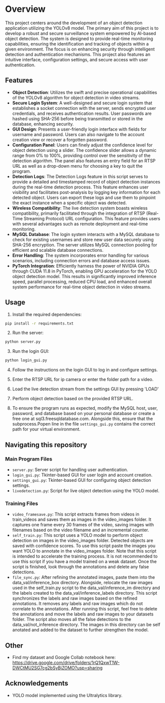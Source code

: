 # Overview

This project centers around the development of an object detection application utilizing the YOLOv8 model. The primary aim of this project is to develop a robust and secure surveillance system empowered by AI-based object detection. The system is designed to provide real-time monitoring capabilities, ensuring the identification and tracking of objects within a given environment. The focus is on enhancing security through intelligent detection and authentication mechanisms. This project also features an intuitive interface, configuration settings, and secure access with user authentication.
## Features

* **Object Detection**: Utilizes the swift and precise operational capabilities of the YOLOv8 algorithm for object detection in video streams.
* **Secure Login System**: A well-designed and secure login system that establishes a socket connection with the server, sends encrypted user credentials, and receives authentication results. User passwords are hashed using SHA-256 before being transmitted or stored in the database, enhancing security.
* **GUI Design**: Presents a user-friendly login interface with fields for username and password. Users can also navigate to the account creation view or recover a forgotten password.
* **Configuration Panel**: Users can finely adjust the confidence level for object detection using a slider. The confidence slider allows a dynamic range from 0% to 100%, providing control over the sensitivity of the detection algorithm. The panel also features an entry field for an RTSP URL as well as a drop-down menu for choosing a key to quit the program.
* **Detection Logs**: The Detection Logs feature in this script serves to provide a detailed and timestamped record of object detection instances during the real-time detection process. This feature enhances user visibility and facilitates post-analysis by logging key information for each detected object. Users can export these logs and use them to pinpoint the exact instance when a specific object was detected.
* **Wireless Compatibility**: The live detection system boasts wireless compatibility, primarily facilitated through the integration of RTSP (Real-Time Streaming Protocol) URL configuration. This feature provides users with several advantages such as remote deployment and real-time monitoring.
* **MySQL Database**: The login system interacts with a MySQL database to check for existing usernames and store new user data securely using SHA-256 encryption. The server utilizes MySQL connection pooling for efficient and scalable database connections.
* **Error Handling**: The system incorporates error handling for various scenarios, including connection errors and database access issues.
* **PyTorch Integration**: Efficiently harness the power of NVIDIA GPUs through CUDA 11.8 in PyTorch, enabling GPU acceleration for the YOLO object detection model. This results in significantly improved inference speed, parallel processing, reduced CPU load, and enhanced overall system performance for real-time object detection in video streams.

## Usage
1. Install the required dependencies:

```bash
pip install -r requirements.txt
```

2. Run the server:

```bash
python server.py
```

3. Run the login GUI:

```bash
python login_gui.py
```

4. Follow the instructions on the login GUI to log in and configure settings.

5. Enter the RTSP URL for ip camera or enter the folder path for a video.

6. Load the live detection stream from the settings GUI by pressing 'LOAD'

7. Perform object detection based on the provided RTSP URL.

8. To ensure the program runs as expected, modify the MySQL host, user, password, and database based on your personal database or create a free one at sql3.freesqldatabase.com. Alongside this, ensure that the subprocess.Popen line in the file `settings_gui.py` contains the correct path for your virtual environment.
## Navigating this repository
### Main Program Files

- `server.py`: Server script for handling user authentication.
- `login_gui.py`: Tkinter-based GUI for user login and account creation.
- `settings_gui.py`: Tkinter-based GUI for configuring object detection settings.
- `livedetection.py`: Script for live object detection using the YOLO model.

### Training Files

- `video_framesave.py`: This script extracts frames from videos in train_videos and saves them as images in the video_images folder. It captures one frame every 30 frames of the video, saving images with filenames based on the video filename and an incremental counter.
- `self_train.py`: This script uses a YOLO model to perform object detection on images in the video_images folder. Detected objects are saved with confidence scores. To use this script paste the images you want YOLO to annotate in the video_images folder. Note that this script is intended to accelerate the training process. It is not recommended to use this script if you have a model trained on a weak dataset. Once the script is finished, look through the annotations and delete any false detections.
- `file_sync.py`: After refining the annotated images, paste them into the data_val/inference_box directory. Alongside, relocate the raw images used in the self_train.py script to the data_val/inference_im directory and the labels created to the data_val/inference_labels directory. This script synchronizes the labels and raw images based on the refined annotations. It removes any labels and raw images which do not correlate to the annotations. After running this script, feel free to delete the annotations and move the labels and raw images to your datasets folder. The script also moves all the false detections to the data_val/not_inference directory. The images in this directory can be self anotated and added to the dataset to further strengthen the model.

## Other

- Find my dataset and Google Collab notebook here: https://drive.google.com/drive/folders/1rQ1QxwT1W-DWCtMU2SG7cg2bSyBjZOMO?usp=sharing

## Acknowledgements

- YOLO model implemented using the Ultralytics library.
